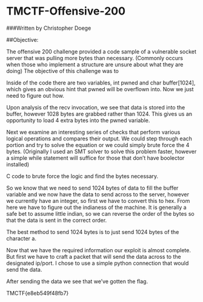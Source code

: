 # TMCTF-Offensive-200
###Written by Christopher Doege


##Objective:

The offensive 200 challenge provided a code sample of a vulnerable socket server that was pulling more bytes than necessary. (Commonly occurs when those who implement a structure are unsure about what they are doing) The objective of this challenge was to

Inside of the code there are two variables, int pwned and char buffer[1024], which gives an obvious hint that pwned will be overflown into. Now we just need to figure out how.

Upon analysis of the recv invocation, we see that data is stored into the buffer, however 1028 bytes are grabbed rather than 1024. This gives us an opportunity to load 4 extra bytes into the pwned variable.

Next we examine an interesting series of checks that perform various logical operations and compares their output. We could step through each portion and try to solve the equation or we could simply brute force the 4 bytes. (Originally I used an SMT solver to solve this problem faster, however a simple while statement will suffice for those that don’t have boolector installed)

C code to brute force the logic and find the bytes necessary.

So we know that we need to send 1024 bytes of data to fill the buffer variable and we now have the data to send across to the server, however we currently have an integer, so first we have to convert this to hex. From here we have to figure out the indianess of the machine. It is generally a safe bet to assume little indian, so we can reverse the order of the bytes so that the data is sent in the correct order.

The best method to send 1024 bytes is to just send 1024 bytes of the character a.  

Now that we have the required information our exploit is almost complete. But first we have to craft a packet that will send the data across to the designated ip/port. I chose to use a simple python connection that would send the data.

After sending the data we see that we’ve gotten the flag.


TMCTF{e8eb549f48fb7}
